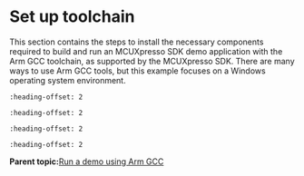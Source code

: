 # Set up toolchain

This section contains the steps to install the necessary components required to build and run an MCUXpresso SDK demo application with the Arm GCC toolchain, as supported by the MCUXpresso SDK. There are many ways to use Arm GCC tools, but this example focuses on a Windows operating system environment.


```{include} ../topics/armgcc_install_gcc_arm_embedded_tool_chain.md
:heading-offset: 2
```

```{include} ../topics/armgcc_install_mingw_only_required_on_windows_os.md
:heading-offset: 2
```

```{include} ../topics/armgcc_add_a_system_environment_variable.md
:heading-offset: 2
```

```{include} ../topics/armgcc_install_cmake.md
:heading-offset: 2
```

**Parent topic:**[Run a demo using Arm GCC](../topics/run_a_demo_using_arm_gcc.md)

